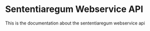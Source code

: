 Sententiaregum Webservice API
=============================

This is the documentation about the sententiaregum webservice api


